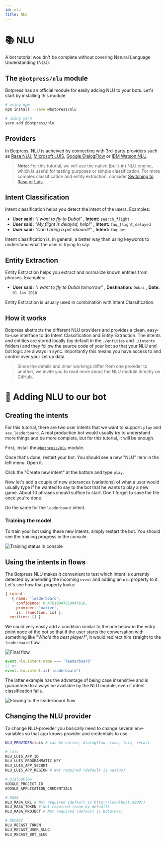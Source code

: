 ```yaml
---
id: nlu
title: NLU
---
```


# 📚 NLU

A bot tutorial wouldn't be complete without covering Natural Language Understanding (NLU).

## The `@botpress/nlu` module

Botpress has an official module for easily adding NLU to your bots. Let's start by installing this module:

```bash
# using npm
npm install --save @botpress/nlu

# using yarn
yarn add @botpress/nlu
```

## Providers

In Botpress, NLU is acheived by connecting with 3rd-party providers such as [Rasa NLU](http://nlu.rasa.ai), [Microsoft LUIS](https://www.luis.ai/), [Google DialogFlow](dialogflow.com) or [IBM Watson NLU](https://www.ibm.com/watson/services/natural-language-understanding/).

> **Note:** For this tutorial, we will use the native (built-in) NLU engine, which is useful for testing purposes or simple classification. For more complex classification and entity extraction, consider [Switching to Rasa or Luis](https://github.com/botpress/botpress/tree/master/packages/functionals/botpress-nlu).

## Intent Classification

Intent classification helps you detect the intent of the users. Examples:
- **User said:** *"I want to fly to Dubai"* , **Intent:** `search_flight`
- **User said:** *"My flight is delayed, help!"* , **Intent:** `faq_flight_delayed`
- **User said:** *"Can I bring a pet aboard?"* , **Intent:** `faq_pet`

Intent classification is, in general, a better way than using keywords to understand what the user is trying to say.

## Entity Extraction

Entity Extraction helps you extract and normalize known entities from phrases. Examples:
- **User said:** *"I want to fly to Dubai tomorrow"* , **Destination:** `Dubai` , **Date:** `01 Jan 2018`

Entity Extraction is usually used in combination with Intent Classification.

## How it works

Botpress abstracts the different NLU providers and provides a clean, easy-to-use interface to do Intent Classification and Entity Extraction. The intents and entities are stored locally (by default in the `./entities` and `./intents` folders) and they follow the source code of your bot so that your NLU and bot logic are always in sync.  Importantly this means you have access to and control over your set up data.

> Since the details and inner workings differ from one provider to another, we invite you to read more about the NLU module directly on GitHub.

# 🔨 Adding NLU to our bot

## Creating the intents

For this tutorial, there are two user intents that we want to support: `play` and `see_leaderboard`. A real production bot would usually try to understand more things and be more complete, but for this tutorial, it will be enough.

First, install the [`@botpress/nlu`](https://github.com/botpress/botpress/tree/master/packages/functionals/botpress-nlu) module.

Once that's done, restart your bot. You should see a new "NLU" item in the left menu. Open it.

Click the "Create new intent" at the bottom and type `play`.

Now let's add a couple of new utterances (variations) of what a user would usually type if he wanted to say to the bot that he wants to play a new game.  About 10 phrases should suffice to start. Don't forget to save the file once you're done.

Do the same for the `leaderboard` intent.

### Training the model

To train your bot using these new intents, simply restart the bot. You should see the training progress in the console.

![Training status in console][nluConsole]

## Using the intents in flows

The Botpress NLU makes it convenient to test which intent is currently detected by amending the incoming `event` and adding an `nlu` property to it. Let's see how that property looks:

```js
{ intent:
   { name: 'leaderboard',
     confidence: 0.47619047619047616,
     provider: 'native',
     is: [Function: is] },
  entities: [] }
```

We could very easily add a condition similar to the one below in the entry point node of the bot so that if the user starts the conversation with something like "*Who's the best player?*", it would redirect him straight to the `leaderboard` flow.

![Final flow][nluFlow]

```js
event.nlu.intent.name === 'leaderboard'
// or
event.nlu.intent.is('leaderboard')
```

The latter example has the advantage of being case insensitive and is guaranteed to always be available by the NLU module, even if intent classification fails.

![Flowing to the leaderboard flow][nluLeaderboard]

[nluLeaderboard]: {{site.baseurl}}/images/nluLeaderboard.jpg
[nluConsole]: {{site.baseurl}}/images/nluConsole.jpg
[nluFlow]: {{site.baseurl}}/images/nluFlow.jpg

## Changing the NLU provider

To change NLU-provider you basically need to change several env-variables so that app knows provider and credentials to use.
```bash
NLU_PROVIDER=luis # can be native, dialogflow, rasa, luis, recast

# Luis
NLU_LUIS_APP_ID
NLU_LUIS_PROGRAMMATIC_KEY
NLU_LUIS_APP_SECRET
NLU_LUIS_APP_REGION # Not required (default is westus)

# DialogFlow
GOOGLE_PROJECT_ID
GOOGLE_APPLICATION_CREDENTIALS

# RASA
NLU_RASA_URL # Not required (default is http://localhost:5000/)
NLU_RASA_TOKEN # Not required (none by default)
NLU_RASA_PROJECT # Not required (default is botpress)

# RECAST
NLU_RECAST_TOKEN
NLU_RECAST_USER_SLUG
NLU_RECAST_BOT_SLUG
```

